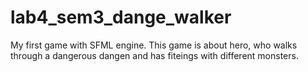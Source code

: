 # lab4_sem3_dange_walker
My first game with SFML engine.
This game is about hero, who walks through a dangerous dangen and has fiteings with different monsters.
